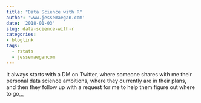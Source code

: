 ```yaml
---
title: "Data Science with R"
author: 'www.jessemaegan.com'
date: '2018-01-03'
slug: data-science-with-r
categories:
- bloglink
tags:
  - rstats
  - jessemaegancom
---
```


It always starts with a DM on Twitter, where someone shares with me their personal data science ambitions, where they currently are in their plans, and then they follow up with a request for me to help them figure out where to go[... <i class="fas fa-external-link-alt"></i>](https://www.jessemaegan.com/post/data-science-with-r-how-do-i-start/)

